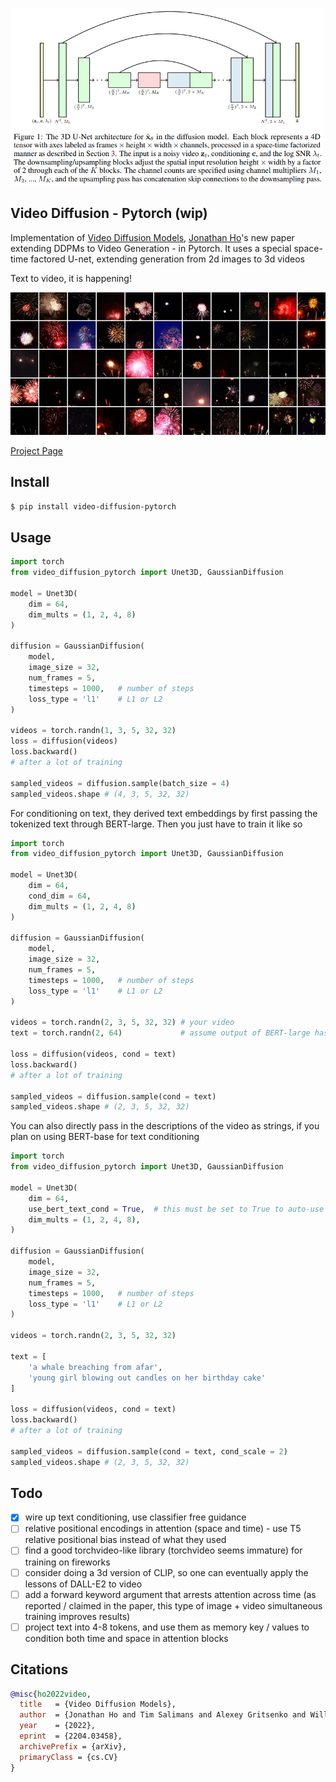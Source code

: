 <img src="./3d-unet.png" width="500px"></img>

## Video Diffusion - Pytorch (wip)

Implementation of <a href="https://arxiv.org/abs/2204.03458">Video Diffusion Models</a>, <a href="http://www.jonathanho.me/">Jonathan Ho</a>'s new paper extending DDPMs to Video Generation - in Pytorch. It uses a special space-time factored U-net, extending generation from 2d images to 3d videos

Text to video, it is happening!

![machine imagined fireworks](./fireworks.webp)

<a href="https://video-diffusion.github.io/">Project Page</a>

## Install

```bash
$ pip install video-diffusion-pytorch
```

## Usage

```python
import torch
from video_diffusion_pytorch import Unet3D, GaussianDiffusion

model = Unet3D(
    dim = 64,
    dim_mults = (1, 2, 4, 8)
)

diffusion = GaussianDiffusion(
    model,
    image_size = 32,
    num_frames = 5,
    timesteps = 1000,   # number of steps
    loss_type = 'l1'    # L1 or L2
)

videos = torch.randn(1, 3, 5, 32, 32)
loss = diffusion(videos)
loss.backward()
# after a lot of training

sampled_videos = diffusion.sample(batch_size = 4)
sampled_videos.shape # (4, 3, 5, 32, 32)
```

For conditioning on text, they derived text embeddings by first passing the tokenized text through BERT-large. Then you just have to train it like so

```python
import torch
from video_diffusion_pytorch import Unet3D, GaussianDiffusion

model = Unet3D(
    dim = 64,
    cond_dim = 64,
    dim_mults = (1, 2, 4, 8)
)

diffusion = GaussianDiffusion(
    model,
    image_size = 32,
    num_frames = 5,
    timesteps = 1000,   # number of steps
    loss_type = 'l1'    # L1 or L2
)

videos = torch.randn(2, 3, 5, 32, 32) # your video
text = torch.randn(2, 64)             # assume output of BERT-large has dimension of 64

loss = diffusion(videos, cond = text)
loss.backward()
# after a lot of training

sampled_videos = diffusion.sample(cond = text)
sampled_videos.shape # (2, 3, 5, 32, 32)
```

You can also directly pass in the descriptions of the video as strings, if you plan on using BERT-base for text conditioning

```python
import torch
from video_diffusion_pytorch import Unet3D, GaussianDiffusion

model = Unet3D(
    dim = 64,
    use_bert_text_cond = True,  # this must be set to True to auto-use the bert model dimensions
    dim_mults = (1, 2, 4, 8),
)

diffusion = GaussianDiffusion(
    model,
    image_size = 32,
    num_frames = 5,
    timesteps = 1000,   # number of steps
    loss_type = 'l1'    # L1 or L2
)

videos = torch.randn(2, 3, 5, 32, 32)

text = [
    'a whale breaching from afar',
    'young girl blowing out candles on her birthday cake'
]

loss = diffusion(videos, cond = text)
loss.backward()
# after a lot of training

sampled_videos = diffusion.sample(cond = text, cond_scale = 2)
sampled_videos.shape # (2, 3, 5, 32, 32)
```

## Todo

- [x] wire up text conditioning, use classifier free guidance
- [ ] relative positional encodings in attention (space and time) - use T5 relative positional bias instead of what they used
- [ ] find a good torchvideo-like library (torchvideo seems immature) for training on fireworks
- [ ] consider doing a 3d version of CLIP, so one can eventually apply the lessons of DALL-E2 to video
- [ ] add a forward keyword argument that arrests attention across time (as reported / claimed in the paper, this type of image + video simultaneous training improves results)
- [ ] project text into 4-8 tokens, and use them as memory key / values to condition both time and space in attention blocks

## Citations

```bibtex
@misc{ho2022video,
  title   = {Video Diffusion Models}, 
  author  = {Jonathan Ho and Tim Salimans and Alexey Gritsenko and William Chan and Mohammad Norouzi and David J. Fleet},
  year    = {2022},
  eprint  = {2204.03458},
  archivePrefix = {arXiv},
  primaryClass = {cs.CV}
}
```
